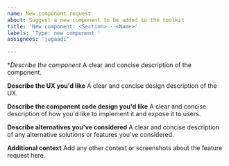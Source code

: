 ```yaml
---
name: New component request
about: Suggest a new component to be added to the toolkit
title: 'New component: <Section> - <Name>'
labels: 'Type: new component '
assignees: 'jugaadi'

---
```


**Describe the component*
A clear and concise description of the component.

**Describe the UX you'd like**
A clear and concise design description of the UX.

**Describe the component code design you'd like**
A clear and concise description of how you'd like to implement it and expose it to users.

**Describe alternatives you've considered**
A clear and concise description of any alternative solutions or features you've considered.

**Additional context**
Add any other context or screenshots about the feature request here.
